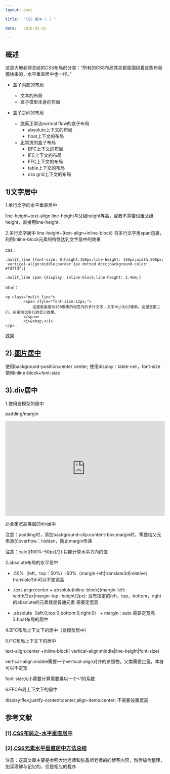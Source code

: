 ```yaml
---
layout: post

title:  "CSS 居中（一）"

date:   2016-03-31

---
```


## 概述

这是大地老师总结的CSS布局的分类：“所有的CSS布局其实都是围绕着这些布局模块来的，水平垂直居中也一样。”


* 盒子内部的布局 
    
    * 文本的布局
    * 盒子模型本身的布局
* 盒子之间的布局 
    * 脱离正常流normal flow的盒子布局
        * absolute上下文的布局
        * float上下文的布局
    * 正常流的盒子布局   
        * BFC上下文的布局
        * IFC上下文的布局
        * FFC上下文的布局
        * table上下文的布局
        * css grid上下文的布局
          

## 1)文字居中

 1.单行文字的水平垂直居中

   line-height+text-align
   line-height与父级height等高，或者不需要设置父级height，直接用line-height.

 2.多行文字居中
   line-height+(text-align+inline-block)
   将多行文字用span包裹，利用inline-block元素的特性达到文字居中的效果

css：

	.mulit_line {font-size: 0;height:150px;line-height: 150px;width:500px;
     vertical-align:middle;border:1px dotted #ccc;background-color: #fdffdf;}

    .mulit_line span {display: inline-block;line-height: 1.4em;}

html：

	<p class="mulit_line">
	        <span style="font-size:12px;">
	        	这里是高度为150像素的标签内的多行文字，文字大小为12像素。这里是第二行，用来测试多行的显示效果。
	        </span>
	        <i>&nbsp;</i>
	</p>

[效果](https://jsfiddle.net/fengtaijun/afcrjb5s/4/)
 
## 2).[图片居中](http://www.zhangxinxu.com/study/200908/img-text-vertical-align.html)
	
   使用background-position:center center;
   使用display：table-cell，font-size
   使用inline-block+font-size

## 3).div居中

1.使用盒模型的居中
  
  padding/margin
  <iframe width="100%" height="300" src="http://jsfiddle.net/fengtaijun/0oeed71o/1/embedded/result,html,css/" allowfullscreen="allowfullscreen" frameborder="0"></iframe>
   
  适合定宽高类型的div居中

  注意：padding时，添加background-clip:content-box;margin时，需要给父元素添加overflow：hidden，防止margin传递

  注意：calc((100%-50px)/2):只能计算水平方向的值

2.absolute布局的水平居中

 * .50%（left，top：50%）-50%（margin-left|translate3d|relative）translate3d:可以不定宽高

 * .text-align:center + absolute(inline-block)(margin-left:-width/2px|margin-top:-height/2px):
   没有指定的left，top，bottom，right的absolute的元素就是普通元素
    需要定宽高
 * .absolute（left:0;top:0;bottom:0;right:0） + margin : auto
    需要定宽高
3.float布局的居中

4.BFC布局上下文下的居中（盒模型居中）

5.IFC布局上下文下的居中

  text-align:center +inline-block( vertical-align:middle|line-height|font-size)

  vertical-align:middle需要一个vertical-align对齐的参照物，父类需要定宽，本身可以不定宽

  font-size大小需要计算需要乘以一个<1的系数

6.FFC布局上下文下的居中

  display:flex;justify-content:center;align-items:center;
  不需要设置宽高

## 参考文献

### [1].[CSS布局之-水平垂直居中](http://div.io/topic/1155)

### [2].[CSS元素水平垂直居中方法总结](http://www.cnblogs.com/Dudy/p/4085292.html)

注意：这篇文章主要是参照大地老师和张鑫旭老师的的博客内容，然后综合整理，加深理解与记忆的，但是相应的程序